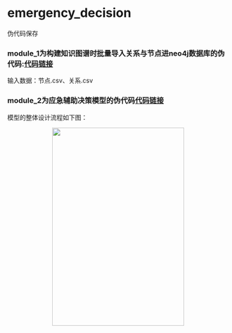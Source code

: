 emergency_decision
=======
伪代码保存

### module_1为构建知识图谱时批量导入关系与节点进neo4j数据库的伪代码:[代码链接](https://github.com/loyalty-fox/emergency_decision/blob/main/module_1.py)
输入数据：节点.csv、关系.csv

### module_2为应急辅助决策模型的伪代码[代码链接](https://github.com/loyalty-fox/emergency_decision/blob/main/module_2.py)
模型的整体设计流程如下图：<br>
<div align=center><img src="https://github.com/loyalty-fox/emergency_decision/assets/56210508/0f813d24-5f48-427d-a8e0-7ee725d3ffcf" width="300" height="450" /></div>
